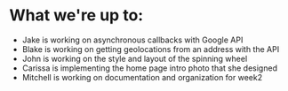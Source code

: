 # What we're up to:
- Jake is working on asynchronous callbacks with Google API
- Blake is working on getting geolocations from an address with the API
- John is working on the style and layout of the spinning wheel
- Carissa is implementing the home page intro photo that she designed
- Mitchell is working on documentation and organization for week2
